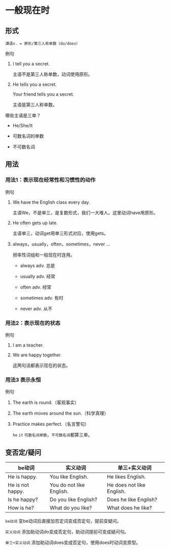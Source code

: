 

# 一般现在时

## 形式

```
谓语v. = 原形/第三人称单数（do/does）
```

例句

1. I tell you a secret.

   主语不是第三人称单数，动词使用原形。



2. He tells you a secret.

   Your friend tells you a secret.

   主语是第三人称单数。



哪些主语是三单？

- He/She/It

- 可数名词的单数
- 不可数名词



## 用法

### 用法1：表示现在经常性和习惯性的动作

例句

1. We have the English class every day.

   主语We，不是单三，是复数形式，我们一大堆人。这里动词have用原形。



2. He often gets up late.

   主语单三，动词get用单三形式对应，使用gets。



3. always，usually，often，sometimes，never ...

   频率性词组和一般现在时连用。

    - always adv. 总是

    - usually adv. 经常

    - often adv. 经常

    - sometimes adv. 有时

    - never adv. 从不



### 用法2：表示现在的状态

例句

1. I am a teacher.

2. We are happy together.

   这两句话都表示现在的状态。



### 用法3 表示永恒

例句

1. The earth is round.（客观事实）

2. The earth moves around the sun.（科学真理）

3. Practice makes perfect.（名言警句）

   `he` `it` `可数名词单数`，`不可数名词`都算三单。





## 变否定/疑问

| be动词           | 实义动词                 | 单三+实义动词             |
| ---------------- | ------------------------ | ------------------------- |
| He is happy.     | You like English.        | He likes English.         |
| He is not happy. | You do not like English. | He does not like English. |
| Is he happy?     | Do you like English?     | Does he like English?     |
| How is he?       | What do you like?        | What does he like?        |

`be动词` 变be动词后直接加否定词变成否定句，提前变疑问。

`实义动词` 添加助动词do变成否定句，助动词提前可变成疑问句。

`单三+实义动词` 添加助动词does变成否定句，使用does时动词变原型。



